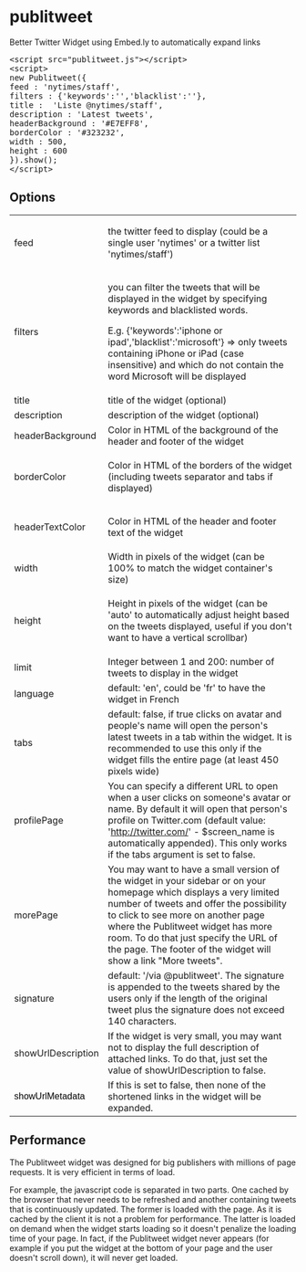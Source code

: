 publitweet
==========

Better Twitter Widget using Embed.ly to automatically expand links

<pre>&lt;script src="publitweet.js"&gt;&lt;/script&gt;
&lt;script&gt;
new Publitweet({
feed : 'nytimes/staff',
filters : {'keywords':'','blacklist':''},
title :&nbsp; 'Liste @nytimes/staff',
description : 'Latest tweets',
headerBackground : '#E7EFF8',
borderColor : '#323232',
width : 500,
height : 600&nbsp;&nbsp; &nbsp;&nbsp;&nbsp; &nbsp;
}).show();&nbsp;&nbsp; &nbsp;
&lt;/script&gt;
</pre>
<h2>Options</h2>
<table border="0">
<tbody>
<tr>
<td>feed <br /></td>
<td>
<p>the twitter feed to display (could be a single user 'nytimes' or a twitter list 'nytimes/staff')</p>
</td>
</tr>
<tr>
<td>filters <br /></td>
<td>
<p>you can filter the tweets that will be displayed in the widget by specifying keywords and blacklisted words.</p>
<p>E.g. {'keywords':'iphone or ipad','blacklist':'microsoft'} =&gt; only tweets containing iPhone or iPad (case insensitive) and which do not contain the word Microsoft will be displayed</p>
</td>
</tr>
<tr>
<td>title <br /></td>
<td>title of the widget (optional) <br /></td>
</tr>
<tr>
<td>description <br /></td>
<td>description of the widget (optional) <br /></td>
</tr>
<tr>
<td>headerBackground <br /></td>
<td>Color in HTML of the background of the header and footer of the widget <br /></td>
</tr>
<tr>
<td>borderColor <br /></td>
<td>
<p>Color in HTML of the borders of the widget (including tweets separator and tabs if displayed)</p>
</td>
</tr>
<tr>
<td>headerTextColor</td>
<td>
<p>Color in HTML of the header and footer text of the widget</p>
</td>
</tr>
<tr>
<td>
<p>width&nbsp;</p>
</td>
<td>Width in pixels of the widget (can be 100% to match the widget container's size) <br /></td>
</tr>
<tr>
<td>height <br /></td>
<td>
<p>Height in pixels of the widget (can be 'auto' to automatically adjust height based on the tweets displayed, useful if you don't want to have a vertical scrollbar)</p>
</td>
</tr>
<tr>
<td>limit</td>
<td>Integer between 1 and 200: number of tweets to display in the widget</td>
</tr>
<tr>
<td>language</td>
<td>default: 'en', could be 'fr' to have the widget in French</td>
</tr>
<tr>
<td>tabs</td>
<td>default: false, if true clicks on avatar and people's name will open the person's latest tweets in a tab within the widget. It is recommended to use this only if the widget fills the entire page (at least 450 pixels wide)</td>
</tr>
<tr>
<td>profilePage</td>
<td>You can specify a different URL to open when a user clicks on someone's avatar or name. By default it will open that person's profile on Twitter.com (default value: '<a href="http://twitter.com/">http://twitter.com/</a>' - $screen_name is automatically appended). This only works if the tabs argument is set to false.</td>
</tr>
<tr>
<td>morePage</td>
<td>You may want to have a small version of the widget in your sidebar or on your homepage which displays a very limited number of tweets and offer the possibility to click to see more on another page where the Publitweet widget has more room. To do that just specify the URL of the page. The footer of the widget will show a link "More tweets".</td>
</tr>
<tr>
<td>signature</td>
<td>default: '/via @publitweet'. The signature is appended to the tweets shared by the users only if the length of the original tweet plus the signature does not exceed 140 characters.</td>
</tr>
<tr>
<td>showUrlDescription</td>
<td>If the widget is very small, you may want not to display the full description of attached links. To do that, just set the value of showUrlDescription to false.</td>
</tr>
<tr>
<td><span style="color: #000000; font-family: arial, sans-serif;">showUrlMetadata</span><br /></td>
<td>If this is set to false, then none of the shortened links in the widget will be expanded.</td>
</tr>
</tbody>
</table>
<h2>Performance</h2>
<p>The Publitweet widget was designed for big publishers with millions of page requests. It is very efficient in terms of load.</p>
<p>For example, the javascript code is separated in two parts.&nbsp;One cached by the browser that never needs to be refreshed and another containing tweets that is continuously updated. The former is loaded with the page. As it is cached by the client it is not a problem for performance. The latter is loaded on demand when the widget starts loading so it doesn't penalize the loading time of your page. In fact, if the Publitweet widget never appears (for example if you put the widget at the bottom of your page and the user doesn't scroll down), it will never get loaded.</p>
